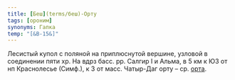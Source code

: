 ```yaml
---
title: [Беш](terms/беш)-Орту
tags: [ороним]
synonyms: Гапка
temp: "[&В-15&]"
---
```


Лесистый купол с поляной на приплюснутой вершине, узловой в соединении пяти хр.
На вдрз басс. рр. Салгир I и Альма, в 5 км к ЮЗ от нп Краснолесье (Симф.), к З
от масс. Чатыр-Даг орту – ср. [орта](terms/орта).
